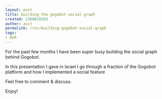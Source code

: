 ```yaml
---
layout: post
title: building the gogobot social graph
created: 1360010203
author: avit
permalink: /ror/building-gogobot-social-graph
tags:
- RoR
---
```

<p>For the past few months I have been super busy building the social graph behind Gogobot.</p>

<p>In this presentation I gave in Israel I go through a fraction of the Gogobot platform and how I implemented a social feature</p>




<p>Feel free to comment & discuss.</p>

<p>Enjoy!</p>
